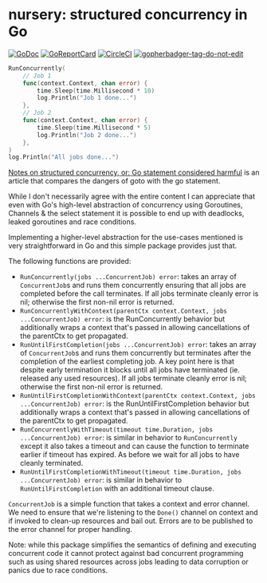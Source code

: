 # nursery: structured concurrency in Go
[![GoDoc](https://godoc.org/github.com/arunsworld/nursery?status.svg)](https://godoc.org/github.com/arunsworld/nursery)
[![GoReportCard](https://goreportcard.com/badge/github.com/arunsworld/nursery)](https://goreportcard.com/badge/github.com/arunsworld/nursery)
[![CircleCI](https://circleci.com/gh/arunsworld/nursery.svg?style=svg)](https://circleci.com/gh/arunsworld/nursery)
<a href='https://github.com/jpoles1/gopherbadger' target='_blank'>![gopherbadger-tag-do-not-edit](https://img.shields.io/badge/Go%20Coverage-100%25-brightgreen.svg?longCache=true&style=flat)</a>

```go
RunConcurrently(
    // Job 1
    func(context.Context, chan error) {
        time.Sleep(time.Millisecond * 10)
        log.Println("Job 1 done...")
    },
    // Job 2
    func(context.Context, chan error) {
        time.Sleep(time.Millisecond * 5)
        log.Println("Job 2 done...")
    },
)
log.Println("All jobs done...")
```

[Notes on structured concurrency, or: Go statement considered harmful](https://vorpus.org/blog/notes-on-structured-concurrency-or-go-statement-considered-harmful/#nurseries-a-structured-replacement-for-go-statements) is an article that compares the dangers of goto with the go statement.

While I don't necessarily agree with the entire content I can appreciate that even with Go's high-level abstraction of concurrency using Goroutines, Channels & the select statement it is possible to end up with deadlocks, leaked goroutines and race conditions.

Implementing a higher-level abstraction for the use-cases mentioned is very straightforward in Go and this simple package provides just that.

The following functions are provided:
* `RunConcurrently(jobs ...ConcurrentJob) error`: takes an array of `ConcurrentJob`s and runs them concurrently ensuring that all jobs are completed before the call terminates. If all jobs terminate cleanly error is nil; otherwise the first non-nil error is returned.
* `RunConcurrentlyWithContext(parentCtx context.Context, jobs ...ConcurrentJob) error`: is the RunConcurrently behavior but additionally wraps a context that's passed in allowing cancellations of the parentCtx to get propagated.
* `RunUntilFirstCompletion(jobs ...ConcurrentJob) error`: takes an array of `ConcurrentJob`s and runs them concurrently but terminates after the completion of the earliest completing job. A key point here is that despite early termination it blocks until all jobs have terminated (ie. released any used resources). If all jobs terminate cleanly error is nil; otherwise the first non-nil error is returned.
* `RunUntilFirstCompletionWithContext(parentCtx context.Context, jobs ...ConcurrentJob) error`: is the RunUntilFirstCompletion behavior but additionally wraps a context that's passed in allowing cancellations of the parentCtx to get propagated.
* `RunConcurrentlyWithTimeout(timeout time.Duration, jobs ...ConcurrentJob) error`: is similar in behavior to `RunConcurrently` except it also takes a timeout and can cause the function to terminate earlier if timeout has expired. As before we wait for all jobs to have cleanly terminated.
* `RunUntilFirstCompletionWithTimeout(timeout time.Duration, jobs ...ConcurrentJob) error`: is similar in behavior to `RunUntilFirstCompletion` with an additional timeout clause.

`ConcurrentJob` is a simple function that takes a context and error channel. We need to ensure that we're listening to the `Done()` channel on context and if invoked to clean-up resources and bail out. Errors are to be published to the error channel for proper handling.

Note: while this package simplifies the semantics of defining and executing concurrent code it cannot protect against bad concurrent programming such as using shared resources across jobs leading to data corruption or panics due to race conditions.
